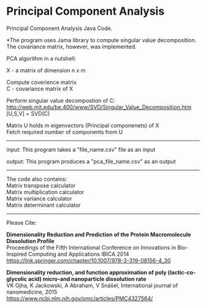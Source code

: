 # Principal Component Analysis
Principal Component Analysis Java Code.

*The program uses Jama library to compute singular value decomposition. The covariance matrix, however, was implemented.

PCA algorithm in a nutshell:

X - a matrix of dimension n x m 

Compute coverience matrix<br>
C - covariance matrix of X

Perform singular value decompostion of C: http://web.mit.edu/be.400/www/SVD/Singular_Value_Decomposition.htm <br>
[U,S,V] = SVD(C)

Matrix U holds m eigenvectors (Principal componenets) of X<br>
Fetch required number of components from U


---
input: This program takes a "file_name.csv" file as an input

output: This program produces a "pca_file_name.csv" as an output 

---

The code also contains:<br>
Matrix transpose calculator <br>
Matrix multiplication calculator <br>
Matrix variance calculator <br>
Matrix determinant calculator <br>

---
Please Cite:

<b>Dimensionality Reduction and Prediction of the Protein Macromolecule Dissolution Profile </b><br>
Proceedings of the Fifth International Conference on Innovations in Bio-Inspired Computing and Applications IBICA 2014<br>
https://link.springer.com/chapter/10.1007/978-3-319-08156-4_30


<b>Dimensionality reduction, and function approximation of poly (lactic-co-glycolic acid) micro-and nanoparticle dissolution rate</b><br>
VK Ojha, K Jackowski, A Abraham, V Snášel, International journal of nanomedicine, 2015 <br>
https://www.ncbi.nlm.nih.gov/pmc/articles/PMC4327564/

